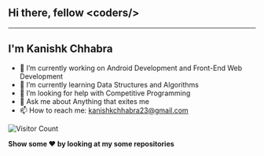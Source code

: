 <h2><strong>Hi there, fellow </strong> &#60coders/&#62 </h2>
<hr>
<h2>I'm Kanishk Chhabra </h2>



- 🔭 I’m currently working on Android Development and Front-End Web Development
- 🌱 I’m currently learning Data Structures and Algorithms
- 🤔 I’m looking for help with Competitive Programming
- 💬 Ask me about Anything that exites me
- 📫 How to reach me: kanishkchhabra23@gmail.com

![Visitor Count](https://profile-counter.glitch.me/mrkc2303/count.svg)

<strong><centre> Show some :heart: by looking at my some repositories </centre></strong>

